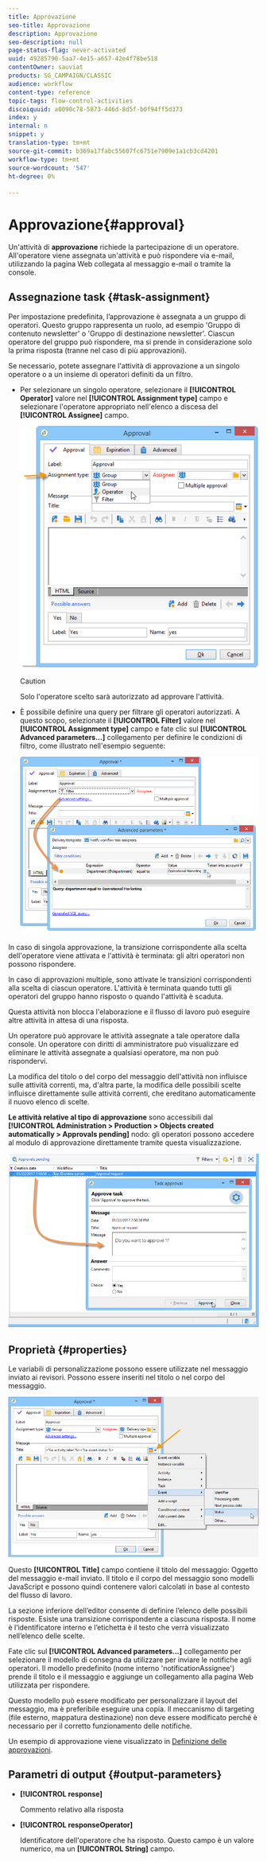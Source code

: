 ```yaml
---
title: Approvazione
seo-title: Approvazione
description: Approvazione
seo-description: null
page-status-flag: never-activated
uuid: 49285790-5aa7-4e15-a657-42e4f78be518
contentOwner: sauviat
products: SG_CAMPAIGN/CLASSIC
audience: workflow
content-type: reference
topic-tags: flow-control-activities
discoiquuid: a0090c78-5873-446d-8d5f-b0f94ff5d373
index: y
internal: n
snippet: y
translation-type: tm+mt
source-git-commit: b369a17fabc55607fc6751e7909e1a1cb3cd4201
workflow-type: tm+mt
source-wordcount: '547'
ht-degree: 0%

---
```



# Approvazione{#approval}

Un&#39;attività di **approvazione** richiede la partecipazione di un operatore. All&#39;operatore viene assegnata un&#39;attività e può rispondere via e-mail, utilizzando la pagina Web collegata al messaggio e-mail o tramite la console.

## Assegnazione task {#task-assignment}

Per impostazione predefinita, l’approvazione è assegnata a un gruppo di operatori. Questo gruppo rappresenta un ruolo, ad esempio &#39;Gruppo di contenuto newsletter&#39; o &#39;Gruppo di destinazione newsletter&#39;. Ciascun operatore del gruppo può rispondere, ma si prende in considerazione solo la prima risposta (tranne nel caso di più approvazioni).

Se necessario, potete assegnare l&#39;attività di approvazione a un singolo operatore o a un insieme di operatori definiti da un filtro.

* Per selezionare un singolo operatore, selezionare il **[!UICONTROL Operator]** valore nel **[!UICONTROL Assignment type]** campo e selezionare l&#39;operatore appropriato nell&#39;elenco a discesa del **[!UICONTROL Assignee]** campo.

   ![](assets/s_advuser_validation_box_assign.png)

   >[!CAUTION]
   >
   >Solo l&#39;operatore scelto sarà autorizzato ad approvare l&#39;attività.

* È possibile definire una query per filtrare gli operatori autorizzati. A questo scopo, selezionate il **[!UICONTROL Filter]** valore nel **[!UICONTROL Assignment type]** campo e fate clic sul **[!UICONTROL Advanced parameters...]** collegamento per definire le condizioni di filtro, come illustrato nell&#39;esempio seguente:

   ![](assets/s_advuser_validation_box_filter.png)

In caso di singola approvazione, la transizione corrispondente alla scelta dell&#39;operatore viene attivata e l&#39;attività è terminata: gli altri operatori non possono rispondere.

In caso di approvazioni multiple, sono attivate le transizioni corrispondenti alla scelta di ciascun operatore. L&#39;attività è terminata quando tutti gli operatori del gruppo hanno risposto o quando l&#39;attività è scaduta.

Questa attività non blocca l&#39;elaborazione e il flusso di lavoro può eseguire altre attività in attesa di una risposta.

Un operatore può approvare le attività assegnate a tale operatore dalla console. Un operatore con diritti di amministratore può visualizzare ed eliminare le attività assegnate a qualsiasi operatore, ma non può rispondervi.

La modifica del titolo o del corpo del messaggio dell&#39;attività non influisce sulle attività correnti, ma, d&#39;altra parte, la modifica delle possibili scelte influisce direttamente sulle attività correnti, che ereditano automaticamente il nuovo elenco di scelte.

**Le attività relative al tipo di approvazione** sono accessibili dal **[!UICONTROL Administration > Production > Objects created automatically > Approvals pending]** nodo: gli operatori possono accedere al modulo di approvazione direttamente tramite questa visualizzazione.

![](assets/s_advuser_validation_from_console.png)

## Proprietà {#properties}

Le variabili di personalizzazione possono essere utilizzate nel messaggio inviato ai revisori. Possono essere inseriti nel titolo o nel corpo del messaggio.

![](assets/edit_validation.png)

Questo **[!UICONTROL Title]** campo contiene il titolo del messaggio: Oggetto del messaggio e-mail inviato. Il titolo e il corpo del messaggio sono modelli JavaScript e possono quindi contenere valori calcolati in base al contesto del flusso di lavoro.

La sezione inferiore dell’editor consente di definire l’elenco delle possibili risposte. Esiste una transizione corrispondente a ciascuna risposta. Il nome è l’identificatore interno e l’etichetta è il testo che verrà visualizzato nell’elenco delle scelte.

Fate clic sul **[!UICONTROL Advanced parameters...]** collegamento per selezionare il modello di consegna da utilizzare per inviare le notifiche agli operatori. Il modello predefinito (nome interno &#39;notificationAssignee&#39;) prende il titolo e il messaggio e aggiunge un collegamento alla pagina Web utilizzata per rispondere.

Questo modello può essere modificato per personalizzare il layout del messaggio, ma è preferibile eseguire una copia. Il meccanismo di targeting (file esterno, mappatura destinazione) non deve essere modificato perché è necessario per il corretto funzionamento delle notifiche.

Un esempio di approvazione viene visualizzato in [Definizione delle approvazioni](../../workflow/using/defining-approvals.md).

## Parametri di output {#output-parameters}

* **[!UICONTROL response]**

   Commento relativo alla risposta

* **[!UICONTROL responseOperator]**

   Identificatore dell&#39;operatore che ha risposto. Questo campo è un valore numerico, ma un **[!UICONTROL String]** campo.

